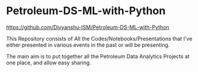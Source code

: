 # Petroleum-DS-ML-with-Python

https://github.com/Divyanshu-ISM/Petroleum-DS-ML-with-Python

This Repository consists of All the Codes/Notebooks/Presentations that I've either presented in various events in the past or will be presenting. 

The main aim is to put together all the Petroleum Data Analytics Projects at one place, and allow easy sharing. 

